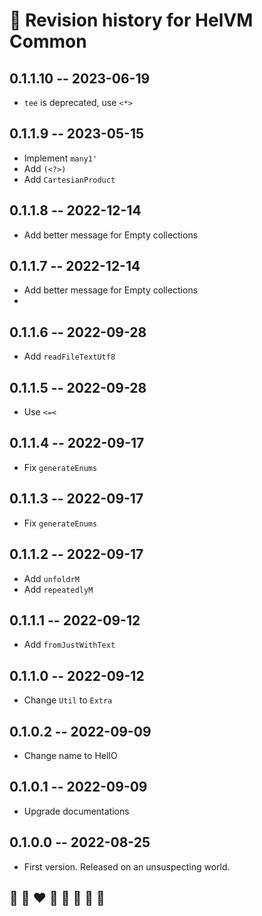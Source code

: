 # 📅 Revision history for HelVM Common

## 0.1.1.10 -- 2023-06-19
* `tee` is deprecated, use `<*>`

## 0.1.1.9 -- 2023-05-15
* Implement `many1'`
* Add `(<?>)`
* Add `CartesianProduct`

## 0.1.1.8 -- 2022-12-14
* Add better message for Empty collections

## 0.1.1.7 -- 2022-12-14
* Add better message for Empty collections
* 
## 0.1.1.6 -- 2022-09-28
* Add `readFileTextUtf8`

## 0.1.1.5  -- 2022-09-28
* Use `<=<`

## 0.1.1.4  -- 2022-09-17
* Fix `generateEnums`

## 0.1.1.3  -- 2022-09-17
* Fix `generateEnums`

## 0.1.1.2  -- 2022-09-17
* Add `unfoldrM`
* Add `repeatedlyM`

## 0.1.1.1  -- 2022-09-12
* Add `fromJustWithText`

## 0.1.1.0  -- 2022-09-12
* Change `Util` to `Extra`

## 0.1.0.2  -- 2022-09-09
* Change name to HelIO

## 0.1.0.1  -- 2022-09-09
* Upgrade documentations

## 0.1.0.0  -- 2022-08-25
* First version. Released on an unsuspecting world.

## 🦄 🌈 ❤️ 💛 💚 💙 🤍 🖤
